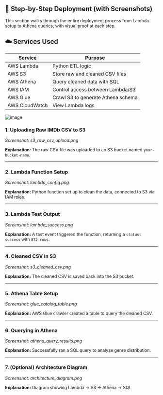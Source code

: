 ## 📸 Step-by-Step Deployment (with Screenshots)

This section walks through the entire deployment process from Lambda setup to Athena queries, with visual proof at each step.
## ☁️ Services Used

| Service     | Purpose                              
|-------------|---------------------------------------|
| AWS Lambda  | Python ETL logic                      |
| AWS S3      | Store raw and cleaned CSV files       | 
| AWS Athena  | Query cleaned data with SQL           | 
| AWS IAM     | Control access between Lambda/S3      | 
| AWS Glue    | Crawl S3 to generate Athena schema     | 
| AWS CloudWatch | View Lambda logs                   | 

![image](https://github.com/user-attachments/assets/a265380e-a8b5-4005-b7db-44b7e6a6d79b)

### 1. Uploading Raw IMDb CSV to S3
_Screenshot: s3_raw_csv_upload.png_

**Explanation:** The raw CSV file was uploaded to an S3 bucket named `your-bucket-name`.

---

### 2. Lambda Function Setup
_Screenshot: lambda_config.png_

**Explanation:** Python function set up to clean the data, connected to S3 via IAM roles.

---

### 3. Lambda Test Output
_Screenshot: lambda_success.png_

**Explanation:** A test event triggered the function, returning a `status: success` with `872 rows`.

---

### 4. Cleaned CSV in S3
_Screenshot: s3_cleaned_csv.png_

**Explanation:** The cleaned CSV is saved back into the S3 bucket.

---

### 5. Athena Table Setup
_Screenshot: glue_catalog_table.png_

**Explanation:** AWS Glue crawler created a table to query the cleaned CSV.

---

### 6. Querying in Athena
_Screenshot: athena_query_results.png_

**Explanation:** Successfully ran a SQL query to analyze genre distribution.

---

### 7. (Optional) Architecture Diagram
_Screenshot: architecture_diagram.png_

**Explanation:** Diagram showing Lambda → S3 → Athena → SQL
